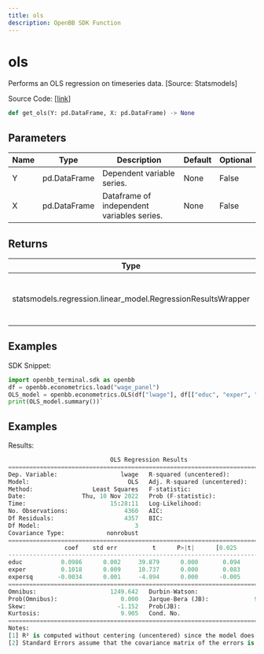 ```yaml
---
title: ols
description: OpenBB SDK Function
---
```


# ols

Performs an OLS regression on timeseries data. [Source: Statsmodels]

Source Code: [[link](https://github.com/OpenBB-finance/OpenBBTerminal/tree/main/openbb_terminal/econometrics/regression_model.py#L177)]

```python
def get_ols(Y: pd.DataFrame, X: pd.DataFrame) -> None
```
## Parameters

| Name | Type | Description | Default | Optional |
| ---- | ---- | ----------- | ------- | -------- |
| Y | pd.DataFrame | Dependent variable series. | None | False |
| X | pd.DataFrame | Dataframe of independent variables series. | None | False |

## Returns

| Type | Description |
| ---- | ----------- |
| statsmodels.regression.linear_model.RegressionResultsWrapper | Regression model wrapper from statsmodels. |

## Examples

SDK Snippet:
```python
import openbb_terminal.sdk as openbb
df = openbb.econometrics.load("wage_panel")
OLS_model = openbb.econometrics.OLS(df["lwage"], df[["educ", "exper", "expersq"]])
print(OLS_model.summary())`
```

## Examples

Results:
```python
                             OLS Regression Results
=======================================================================================
Dep. Variable:                  lwage   R-squared (uncentered):                   0.920
Model:                            OLS   Adj. R-squared (uncentered):              0.919
Method:                 Least Squares   F-statistic:                          1.659e+04
Date:                Thu, 10 Nov 2022   Prob (F-statistic):                        0.00
Time:                        15:28:11   Log-Likelihood:                         -3091.3
No. Observations:                4360   AIC:                                      6189.
Df Residuals:                    4357   BIC:                                      6208.
Df Model:                           3
Covariance Type:            nonrobust
==============================================================================
                coef    std err          t      P>|t|      [0.025      0.975]
------------------------------------------------------------------------------
educ           0.0986      0.002     39.879      0.000       0.094       0.103
exper          0.1018      0.009     10.737      0.000       0.083       0.120
expersq       -0.0034      0.001     -4.894      0.000      -0.005      -0.002
==============================================================================
Omnibus:                     1249.642   Durbin-Watson:                   0.954
Prob(Omnibus):                  0.000   Jarque-Bera (JB):             9627.436
Skew:                          -1.152   Prob(JB):                         0.00
Kurtosis:                       9.905   Cond. No.                         86.4
==============================================================================
Notes:
[1] R² is computed without centering (uncentered) since the model does not contain a constant.
[2] Standard Errors assume that the covariance matrix of the errors is correctly specified.
```

